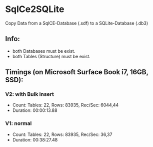 # SqlCe2SQLite

Copy Data from a SqlCE-Database (.sdf) to a SQLite-Database (.db3)

## Info:
* both Databases must be exist.
* both Tables (Structure) must be exist.

## Timings (on Microsoft Surface Book i7, 16GB, SSD):
### V2: with Bulk insert
* Count: Tables: 22, Rows: 83935, Rec/Sec: 6044,44
* Duration: 00:00:13.88

### V1: normal
* Count: Tables: 22, Rows: 83935, Rec/Sec: 36,37
* Duration: 00:38:27.48

